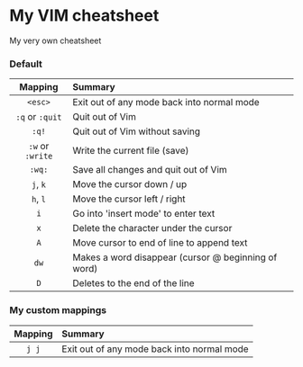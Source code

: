 # My VIM cheatsheet

My very own cheatsheet

### Default

|     Mapping      | Summary                                             |
| :--------------: | :-------------------------------------------------- |
|     `<esc>`      | Exit out of any mode back into normal mode          |
| `:q` or `:quit`  | Quit out of Vim                                     |
|      `:q!`       | Quit out of Vim without saving                      |
| `:w` or `:write` | Write the current file (save)                       |
|      `:wq:`      | Save all changes and quit out of Vim                |
|     `j`, `k`     | Move the cursor down / up                           |
|     `h`, `l`     | Move the cursor left / right                        |
|       `i`        | Go into 'insert mode' to enter text                 |
|       `x`        | Delete the character under the cursor               |
|       `A`        | Move cursor to end of line to append text           |
|       `dw`       | Makes a word disappear (cursor @ beginning of word) |
|       `D`        | Deletes to the end of the line                      |

### My custom mappings

| Mapping | Summary                                    |
| :-----: | :----------------------------------------- |
|  `j j`  | Exit out of any mode back into normal mode |
